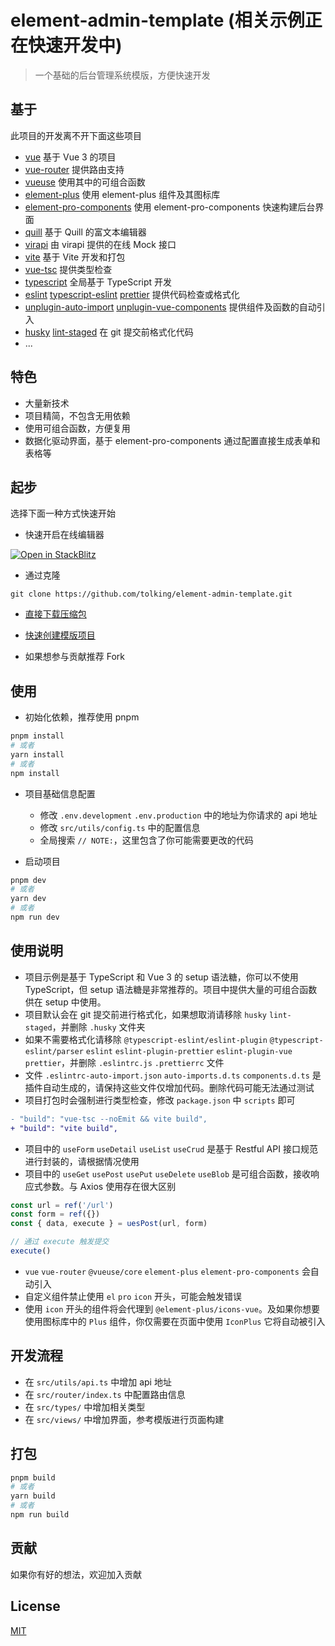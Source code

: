 # element-admin-template (相关示例正在快速开发中)

> 一个基础的后台管理系统模版，方便快速开发

## 基于

此项目的开发离不开下面这些项目

- [vue](https://github.com/vuejs/core) 基于 Vue 3 的项目
- [vue-router](https://github.com/vuejs/router) 提供路由支持
- [vueuse](https://github.com/vueuse/vueuse) 使用其中的可组合函数
- [element-plus](https://github.com/element-plus/element-plus) 使用 element-plus 组件及其图标库
- [element-pro-components](https://github.com/tolking/element-pro-components) 使用 element-pro-components 快速构建后台界面
- [quill](https://github.com/quilljs/quill) 基于 Quill 的富文本编辑器
- [virapi](https://virapi.com) 由 virapi 提供的在线 Mock 接口
- [vite](https://github.com/vitejs/vite) 基于 Vite 开发和打包
- [vue-tsc](https://github.com/johnsoncodehk/volar) 提供类型检查
- [typescript](https://github.com/Microsoft/TypeScript) 全局基于 TypeScript 开发
- [eslint](https://github.com/eslint/eslint) [typescript-eslint](https://github.com/typescript-eslint/typescript-eslint) [prettier](https://github.com/prettier/prettier) 提供代码检查或格式化
- [unplugin-auto-import](https://github.com/antfu/unplugin-auto-import) [unplugin-vue-components](https://github.com/antfu/unplugin-vue-components) 提供组件及函数的自动引入
- [husky](https://github.com/typicode/husky) [lint-staged](https://github.com/okonet/lint-staged) 在 git 提交前格式化代码
- ...

## 特色

- 大量新技术
- 项目精简，不包含无用依赖
- 使用可组合函数，方便复用
- 数据化驱动界面，基于 element-pro-components 通过配置直接生成表单和表格等

## 起步

选择下面一种方式快速开始

- 快速开启在线编辑器

[![Open in StackBlitz](https://developer.stackblitz.com/img/open_in_stackblitz.svg)](https://stackblitz.com/github/tolking/element-admin-template)

- 通过克隆

```
git clone https://github.com/tolking/element-admin-template.git
```

- [直接下载压缩包](https://github.com/tolking/element-admin-template/archive/refs/heads/main.zip)

- [快速创建模版项目](https://github.com/tolking/element-admin-template/generate)

- 如果想参与贡献推荐 Fork

## 使用

- 初始化依赖，推荐使用 pnpm

```sh
pnpm install
# 或者
yarn install
# 或者
npm install
```

- 项目基础信息配置

  - 修改 `.env.development` `.env.production` 中的地址为你请求的 api 地址
  - 修改 `src/utils/config.ts` 中的配置信息
  - 全局搜索 `// NOTE:`，这里包含了你可能需要更改的代码

- 启动项目

```sh
pnpm dev
# 或者
yarn dev
# 或者
npm run dev
```

## 使用说明

- 项目示例是基于 TypeScript 和 Vue 3 的 setup 语法糖，你可以不使用 TypeScript，但 setup 语法糖是非常推荐的。项目中提供大量的可组合函数供在 setup 中使用。
- 项目默认会在 git 提交前进行格式化，如果想取消请移除 `husky` `lint-staged`，并删除 `.husky` 文件夹
- 如果不需要格式化请移除 `@typescript-eslint/eslint-plugin` `@typescript-eslint/parser` `eslint` `eslint-plugin-prettier` `eslint-plugin-vue` `prettier`，并删除 `.eslintrc.js` `.prettierrc` 文件
- 文件 `.eslintrc-auto-import.json` `auto-imports.d.ts` `components.d.ts` 是插件自动生成的，请保持这些文件仅增加代码。删除代码可能无法通过测试
- 项目打包时会强制进行类型检查，修改 `package.json` 中 `scripts` 即可

```diff
- "build": "vue-tsc --noEmit && vite build",
+ "build": "vite build",
```

- 项目中的 `useForm` `useDetail` `useList` `useCrud` 是基于 Restful API 接口规范进行封装的，请根据情况使用
- 项目中的 `useGet` `usePost` `usePut` `useDelete` `useBlob` 是可组合函数，接收响应式参数。与 Axios 使用存在很大区别

```ts
const url = ref('/url')
const form = ref({})
const { data, execute } = uesPost(url, form)

// 通过 execute 触发提交
execute()
```

- `vue` `vue-router` `@vueuse/core` `element-plus` `element-pro-components` 会自动引入
- 自定义组件禁止使用 `el` `pro` `icon` 开头，可能会触发错误
- 使用 `icon` 开头的组件将会代理到 `@element-plus/icons-vue`。及如果你想要使用图标库中的 `Plus` 组件，你仅需要在页面中使用 `IconPlus` 它将自动被引入

## 开发流程

- 在 `src/utils/api.ts` 中增加 api 地址
- 在 `src/router/index.ts` 中配置路由信息
- 在 `src/types/` 中增加相关类型
- 在 `src/views/` 中增加界面，参考模版进行页面构建

## 打包

```sh
pnpm build
# 或者
yarn build
# 或者
npm run build
```

## 贡献

如果你有好的想法，欢迎加入贡献

## License

[MIT](http://opensource.org/licenses/MIT)
